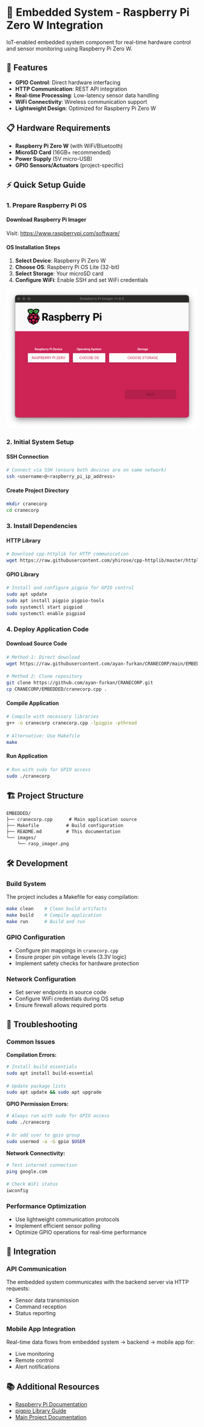 # 🔧 Embedded System - Raspberry Pi Zero W Integration

IoT-enabled embedded system component for real-time hardware control and sensor monitoring using Raspberry Pi Zero W.

## 🚀 Features

- **GPIO Control**: Direct hardware interfacing
- **HTTP Communication**: REST API integration
- **Real-time Processing**: Low-latency sensor data handling
- **WiFi Connectivity**: Wireless communication support
- **Lightweight Design**: Optimized for Raspberry Pi Zero W

## 📋 Hardware Requirements

- **Raspberry Pi Zero W** (with WiFi/Bluetooth)
- **MicroSD Card** (16GB+ recommended)
- **Power Supply** (5V micro-USB)
- **GPIO Sensors/Actuators** (project-specific)

## ⚡ Quick Setup Guide

### 1. Prepare Raspberry Pi OS

#### Download Raspberry Pi Imager
Visit: https://www.raspberrypi.com/software/

#### OS Installation Steps
1. **Select Device**: Raspberry Pi Zero W
2. **Choose OS**: Raspberry Pi OS Lite (32-bit)
3. **Select Storage**: Your microSD card
4. **Configure WiFi**: Enable SSH and set WiFi credentials

![Raspberry Pi Imager](images/rasp_imager.png)

### 2. Initial System Setup

#### SSH Connection
```bash
# Connect via SSH (ensure both devices are on same network)
ssh <username>@<raspberry_pi_ip_address>
```

#### Create Project Directory
```bash
mkdir cranecorp
cd cranecorp
```

### 3. Install Dependencies

#### HTTP Library
```bash
# Download cpp-httplib for HTTP communication
wget https://raw.githubusercontent.com/yhirose/cpp-httplib/master/httplib.h
```

#### GPIO Library
```bash
# Install and configure pigpio for GPIO control
sudo apt update
sudo apt install pigpio pigpio-tools
sudo systemctl start pigpiod
sudo systemctl enable pigpiod
```

### 4. Deploy Application Code

#### Download Source Code
```bash
# Method 1: Direct download
wget https://raw.githubusercontent.com/ayan-furkan/CRANECORP/main/EMBEDDED/cranecorp.cpp

# Method 2: Clone repository
git clone https://github.com/ayan-furkan/CRANECORP.git
cp CRANECORP/EMBEDDED/cranecorp.cpp .
```

#### Compile Application
```bash
# Compile with necessary libraries
g++ -o cranecorp cranecorp.cpp -lpigpio -pthread

# Alternative: Use Makefile
make
```

#### Run Application
```bash
# Run with sudo for GPIO access
sudo ./cranecorp
```

## 🏗️ Project Structure

```
EMBEDDED/
├── cranecorp.cpp      # Main application source
├── Makefile          # Build configuration
├── README.md         # This documentation
└── images/
    └── rasp_imager.png
```

## 🛠️ Development

### Build System
The project includes a Makefile for easy compilation:
```bash
make clean    # Clean build artifacts
make build    # Compile application
make run      # Build and run
```

### GPIO Configuration
- Configure pin mappings in `cranecorp.cpp`
- Ensure proper pin voltage levels (3.3V logic)
- Implement safety checks for hardware protection

### Network Configuration
- Set server endpoints in source code
- Configure WiFi credentials during OS setup
- Ensure firewall allows required ports

## 🔧 Troubleshooting

### Common Issues

**Compilation Errors:**
```bash
# Install build essentials
sudo apt install build-essential

# Update package lists
sudo apt update && sudo apt upgrade
```

**GPIO Permission Errors:**
```bash
# Always run with sudo for GPIO access
sudo ./cranecorp

# Or add user to gpio group
sudo usermod -a -G gpio $USER
```

**Network Connectivity:**
```bash
# Test internet connection
ping google.com

# Check WiFi status
iwconfig
```

### Performance Optimization
- Use lightweight communication protocols
- Implement efficient sensor polling
- Optimize GPIO operations for real-time performance

## 📡 Integration

### API Communication
The embedded system communicates with the backend server via HTTP requests:
- Sensor data transmission
- Command reception
- Status reporting

### Mobile App Integration
Real-time data flows from embedded system → backend → mobile app for:
- Live monitoring
- Remote control
- Alert notifications

## 📚 Additional Resources

- [Raspberry Pi Documentation](https://www.raspberrypi.org/documentation/)
- [pigpio Library Guide](http://abyz.me.uk/rpi/pigpio/)
- [Main Project Documentation](../README.md)